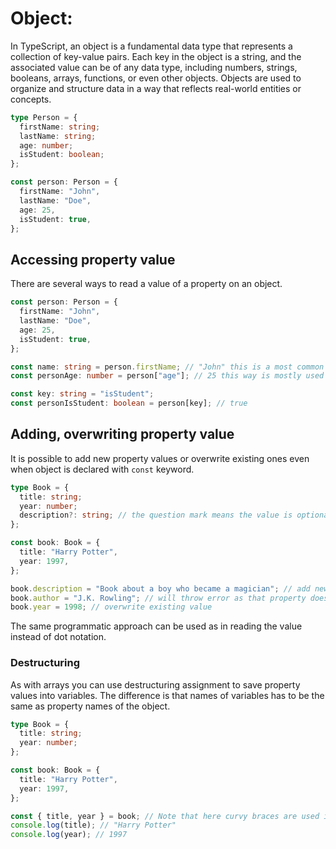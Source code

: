# Object:

In TypeScript, an object is a fundamental data type that represents a collection of key-value pairs. Each key in the object is a string, and the associated value can be of any data type, including numbers, strings, booleans, arrays, functions, or even other objects. Objects are used to organize and structure data in a way that reflects real-world entities or concepts.

```ts
type Person = {
  firstName: string;
  lastName: string;
  age: number;
  isStudent: boolean;
};

const person: Person = {
  firstName: "John",
  lastName: "Doe",
  age: 25,
  isStudent: true,
};
```

## Accessing property value

There are several ways to read a value of a property on an object.

```ts
const person: Person = {
  firstName: "John",
  lastName: "Doe",
  age: 25,
  isStudent: true,
};

const name: string = person.firstName; // "John" this is a most common way to access value
const personAge: number = person["age"]; // 25 this way is mostly used to access values programmatically

const key: string = "isStudent";
const personIsStudent: boolean = person[key]; // true
```

## Adding, overwriting property value

It is possible to add new property values or overwrite existing ones even when object is declared with `const` keyword.

```ts
type Book = {
  title: string;
  year: number;
  description?: string; // the question mark means the value is optional or in this case its type is string | undefined
};

const book: Book = {
  title: "Harry Potter",
  year: 1997,
};

book.description = "Book about a boy who became a magician"; // add new value to book
book.author = "J.K. Rowling"; // will throw error as that property does not exist on type Book
book.year = 1998; // overwrite existing value
```

The same programmatic approach can be used as in reading the value instead of dot notation.

### Destructuring

As with arrays you can use destructuring assignment to save property values into variables. The difference is that names of variables has to be the same as property names of the object.

```ts
type Book = {
  title: string;
  year: number;
};

const book: Book = {
  title: "Harry Potter",
  year: 1997,
};

const { title, year } = book; // Note that here curvy braces are used instead of square brackets
console.log(title); // "Harry Potter"
console.log(year); // 1997
```
